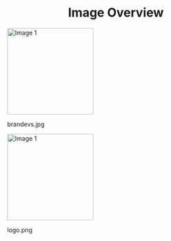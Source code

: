<h1 style ="text-align: center;"> Image Overview </h1>
<div>
<div>
<img src="https://media.evkx.net/multimedia/models/yangwang/brandevs_xst.jpg" alt="Image 1" style="width: 200px;">
<p>brandevs.jpg</p>
</div>
<div>
<img src="https://media.evkx.net/multimedia/models/yangwang/logo_xst.png" alt="Image 1" style="width: 200px;">
<p>logo.png</p>
</div>
</div>
